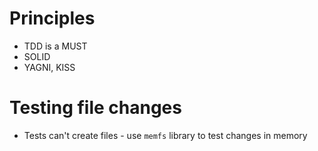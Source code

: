 # Principles

- TDD is a MUST
- SOLID
- YAGNI, KISS


# Testing file changes

- Tests can't create files - use `memfs` library to test changes in memory